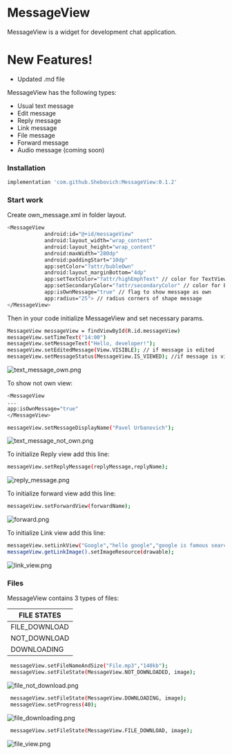

# MessageView

MessageView is a widget for development chat application.


# New Features!

  - Updated .md file



MessageView has the following types:
  - Usual text message
  - Edit message
  - Reply message
  - Link message
  - File message
  - Forward message
  - Audio message (coming soon)


### Installation


```sh
implementation 'com.github.Shebovich:MessageView:0.1.2'
```

### Start work
Create own_message.xml in folder layout.

```sh
<MessageView
            android:id="@+id/messageView"
            android:layout_width="wrap_content"
            android:layout_height="wrap_content"
            android:maxWidth="280dp"
            android:paddingStart="10dp"
            app:setColor="?attr/bubleOwn"
            android:layout_marginBottom="4dp"
            app:setTextColor="?attr/highEmphText" // color for TextViews
            app:setSecondaryColor="?attr/secondaryColor" // color for EditView, ViewedView and etc...
            app:isOwnMessage="true" // flag to show message as own
            app:radius="25"> // radius corners of shape message
</MessageView>
```


Then in your code initialize MessageView and set necessary params.

```sh
MessageView messageView = findViewById(R.id.messageView)
messageView.setTimeText("14:00")
messageView.setMessageText("Hello, developer!");
messageView.setEditedMessage(View.VISIBLE); // if message is edited
messageView.setMessageStatus(MessageView.IS_VIEWED); //if message is viewed
```
![text_message_own.png](../MessageViewScreens/text_message_own.png)

To show not own view:

```sh
<MessageView
...
app:isOwnMessage="true"
</MessageView>
```

```sh
messageView.setMessageDisplayName("Pavel Urbanovich");
```

![text_message_not_own.png](../MessageViewScreens/text_message_not_own.png)

To initialize Reply view add this line:
```sh
messageView.setReplyMessage(replyMessage,replyName);
```
![reply_message.png](../MessageViewScreens/reply_message.png)

To initialize forward view add this line:
```sh
messageView.setForwardView(forwardName);
```
![forward.png](../MessageViewScreens/forward.png)

To initialize Link view add this line:
```sh
messageView.setLinkView("Google","hello google","google is famous search system in the world");
messageView.getLinkImage().setImageResource(drawable);
```

![link_view.png](../MessageViewScreens/link_view.png)
### Files
MessageView contains 3 types of files:

| FILE STATES |
| ------ |
| FILE_DOWNLOAD |
| NOT_DOWNLOAD |
| DOWNLOADING |
```sh
 messageView.setFileNameAndSize("File.mp3","140kb");
 messageView.setFileState(MessageView.NOT_DOWNLOADED, image);
```

![file_not_download.png](../MessageViewScreens/file_not_download.png)

```sh
 messageView.setFileState(MessageView.DOWNLOADING, image);
 messageView.setProgress(40);
```
![file_downloading.png](../MessageViewScreens/file_downloading.png)
```sh
 messageView.setFileState(MessageView.FILE_DOWNLOAD, image);
```
![file_view.png](../MessageViewScreens/file_view.png)


